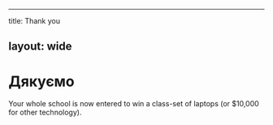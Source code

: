 * * *

title: Thank you

## layout: wide

# Дякуємо

Your whole school is now entered to win a class-set of laptops (or $10,000 for other technology).